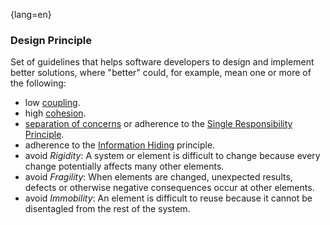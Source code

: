 {lang=en}
### Design Principle

Set of guidelines that helps software developers to design and implement better solutions,
where "better" could, for example, mean one or more of the following:

  * low [coupling](#term-coupling).
  * high [cohesion](#term-cohesion).
  * [separation of concerns](#term-separation-of-concern) or adherence to the [Single Responsibility Principle](#term-single-responsibility-principle).
  * adherence to the [Information Hiding](#term-information-hiding) principle.
  * avoid *Rigidity*: A system or element is difficult to change because every change potentially
   affects many other elements.
  * avoid *Fragility*: When elements are changed, unexpected results, defects or otherwise negative consequences
   occur at other elements.
  * avoid *Immobility*: An element is difficult to reuse because it cannot be disentagled from the rest of the system.

